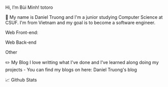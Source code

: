 Hi, I’m Bùi Minh! totoro
 

👨 My name is Daniel Truong and I'm a junior studying Computer Science at CSUF. I'm from Vietnam and my goal is to become a software engineer.

Web Front-end:
        

Web Back-end
 

Other


✏️ My Blog
I love writting what I've done and I've learned along doing my projects - You can find my blogs on here: Daniel Truong's blog

📈 Github Stats


